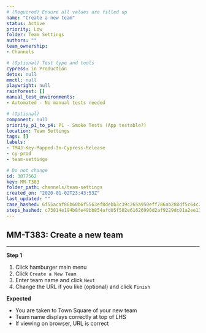 ```yaml
---
# (Required) Ensure all values are filled up
name: "Create a new team"
status: Active
priority: Low
folder: Team Settings
authors: ""
team_ownership: 
- Channels

# (Optional) Test type and tools
cypress: in Production
detox: null
mmctl: null
playwright: null
rainforest: []
manual_test_environments: 
- Automated - No manual tests needed

# (Optional)
component: null
priority_p1_to_p4: P1 - Smoke Tests (App testable?)
location: Team Settings
tags: []
labels: 
- TM4J-Key-Mapped-In-Cypress-Release
- cy-prod
- team-settings

# Do not change
id: 3877562
key: MM-T383
folder_path: channels/team-settings
created_on: "2020-01-02T23:43:53Z"
last_updated: ""
case_hashed: 6f55acaf86b60b6f5563ef8debb3c39c265a950eff786ab288df5c64c200b27e6deabae720760f5ae0677902c5f7d15f
steps_hashed: c73814e194b8fe49bb854afd05f502e61626990d2af9229dc01a2ee1336b6f5e055ff307c6d883d435392af2078f20ea
---
```


## MM-T383: Create a new team

---

**Step 1**

1. Click hamburger main menu
2. Click `Create a New Team`
3. Enter team name and click `Next`
4. Change the URL if you like (optional) and click `Finish`

**Expected**

- You are taken to Town Square of your new team
- Team name displays correctly at top of LHS
- If viewing on browser, URL is correct
